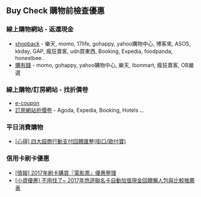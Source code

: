 ## Buy Check 購物前檢查優惠
### 線上購物網站 - 返還現金
* [shopback](https://www.shopback.com.tw/) - 樂天, momo, 17life, gohappy, yahoo購物中心, 博客來, ASOS, kkday, GAP, 瘋狂賣客, udn買東西,  Booking, Expedia, foodpanda, honestbee..
* [購有錢](https://www.goyomoney.com.tw/) - momo, gohappy, yahoo購物中心, 樂天, ibonmart, 瘋狂賣客, OB嚴選
### 線上購物/訂房網站 - 找折價卷
* [e-coupon](https://www.ptt.cc/bbs/e-coupon/index.html)
* [訂房網站折價卷](https://www.google.com.tw/webhp?sourceid=chrome-instant&ion=1&espv=2&ie=UTF-8#q=Agoda+Expedia+Booking) - Agoda, Expedia, Booking, Hotels ...

### 平日消費購物
* [[心得] 四大超商行動支付回饋匯整(街口/歐付寶)](http://someguytw.blogspot.tw/2017/01/JKos-Allpay-LinePay-Payback.html)

### 信用卡刷卡優惠
* [[情報] 2017年刷卡購買『電影票』優惠整理](http://ccwrenee.pixnet.net/blog/post/316198527-%EF%BD%9C%E4%BF%A1%E7%94%A8%E5%8D%A1%EF%BD%9C2016%E5%B9%B4%E5%85%A8%E5%8F%B0%E4%BF%A1%E7%94%A8%E5%8D%A1%E7%9C%8B%E9%9B%BB%E5%BD%B1%E6%87%B6%E4%BA%BA%E5%8C%85%E6%95%B4%E7%90%86)
* [[小資優惠] 不用找了~ 2017年悠遊聯名卡自動加值現金回饋懶人包與比較推薦表](http://someguytw.blogspot.tw/2017/01/2017-EasyCard-Auto-Load-Payback.html)
